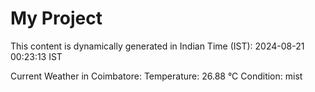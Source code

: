 # My Project

This content is dynamically generated in Indian Time (IST): 2024-08-21 00:23:13 IST


Current Weather in Coimbatore:
Temperature: 26.88 °C
Condition: mist
